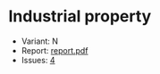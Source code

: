# Industrial property

- Variant: N
- Report: [report.pdf](https://github.com/nadevko/bsuir-FIPM-1/releases/download/term-4/lw-03.pdf)
- Issues: [4](https://github.com/nadevko/bsuir-FIPM-1/issues/4)
